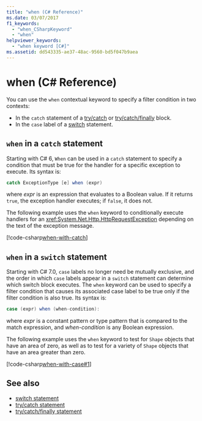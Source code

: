 ```yaml
---
title: "when (C# Reference)"
ms.date: 03/07/2017
f1_keywords: 
  - "when_CSharpKeyword"
  - "when"
helpviewer_keywords: 
  - "when keyword [C#]"
ms.assetid: dd543335-ae37-48ac-9560-bd5f047b9aea
---
```

 # when (C# Reference)

You can use the `when` contextual keyword to specify a filter condition in two contexts:

- In the `catch` statement of a [try/catch](try-catch.md) or [try/catch/finally](try-catch-finally.md) block.
- In the `case` label of a [switch](switch.md) statement.

## `when` in a `catch` statement

Starting with C# 6, `When` can be used in a `catch` statement to specify a condition that must be true for the handler for a specific exception to execute. Its syntax is:

```csharp
catch ExceptionType [e] when (expr)
```
where *expr* is an expression that evaluates to a Boolean value. If it returns `true`, the exception handler executes; if `false`, it does not. 

The following example uses the `when` keyword to conditionally execute handlers for an <xref:System.Net.Http.HttpRequestException> depending on the text of the exception message.

 [!code-csharp[when-with-catch](../../../../samples/snippets/csharp/language-reference/keywords/when/catch.cs)]  
  
## `when` in a `switch` statement

Starting with C# 7.0, `case` labels no longer need be mutually exclusive, and the order in which `case` labels appear in a `switch` statement can determine which switch block executes. The `when` keyword can be used to specify a filter condition that causes its associated case label to be true only if the filter condition is also true. Its syntax is:

```csharp
case (expr) when (when-condition):
```
where *expr* is a constant pattern or type pattern that is compared to the match expression, and *when-condition* is any Boolean expression. 

The following example uses the `when` keyword to test for `Shape` objects that have an area of zero, as well as to test for a variety of `Shape` objects that have an area greater than zero. 

 [!code-csharp[when-with-case#1](../../../../samples/snippets/csharp/language-reference/keywords/when/when.cs#1)]  

## See also

- [switch statement](switch.md)  
- [try/catch statement](try-catch.md)  
- [try/catch/finally statement](try-catch-finally.md) 
